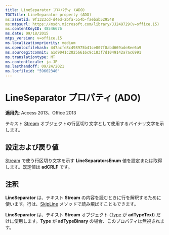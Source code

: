 ```yaml
---
title: LineSeparator プロパティ (ADO)
TOCTitle: LineSeparator property (ADO)
ms:assetid: 9f1323cd-d4ed-2bfa-554b-faebab529548
ms:mtpsurl: https://msdn.microsoft.com/library/JJ249729(v=office.15)
ms:contentKeyID: 48546676
ms.date: 09/18/2015
mtps_version: v=office.15
ms.localizationpriority: medium
ms.openlocfilehash: 447acfe8c498975b41ce007f8abd669ade8ee6a9
ms.sourcegitcommit: a1d9041c20256616c9c183f7d1049142a7ac6991
ms.translationtype: MT
ms.contentlocale: ja-JP
ms.lasthandoff: 09/24/2021
ms.locfileid: "59602340"
---
```

# <a name="lineseparator-property-ado"></a>LineSeparator プロパティ (ADO)


**適用先**: Access 2013、Office 2013

テキスト [Stream](stream-object-ado.md) オブジェクトの行区切り文字として使用するバイナリ文字を示します。

## <a name="settings-and-return-values"></a>設定および戻り値

[Stream](lineseparatorsenum.md) で使う行区切り文字を示す **LineSeparatorsEnum** 値を設定または取得します。既定値は **adCRLF** です。

## <a name="remarks"></a>注釈

**LineSeparator** は、テキスト **Stream** の内容を読むときに行を解釈するために使います。行は、[SkipLine](skipline-method-ado.md) メソッドで読み飛ばすこともできます。

**LineSeparator** は、テキスト **Stream** オブジェクト ([Type](type-property-ado-stream.md) が **adTypeText**) だけに使用します。**Type** が **adTypeBinary** の場合、このプロパティは無視されます。

